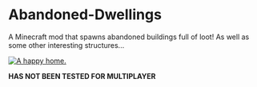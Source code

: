 # Abandoned-Dwellings
A Minecraft mod that spawns abandoned buildings full of loot! As well as some other interesting structures...

[![A happy home.](https://i.postimg.cc/x81YVQhX/abandoneddweloinfdg.png)](https://postimg.cc/sQqb5kVz)

**HAS NOT BEEN TESTED FOR MULTIPLAYER**
